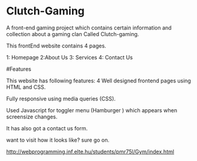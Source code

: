 # Clutch-Gaming

A front-end gaming project which contains certain information and collection about a gaming clan Called Clutch-gaming.

This frontEnd website contains 4 pages.

1: Homepage 2:About Us 3: Services 4: Contact Us

#Features

This website has following features:
4 Well designed frontend pages using HTML and CSS.

Fully responsive using media queries (CSS).

Used Javascript for toggler menu (Hamburger ) which appears when screensize changes.

It has also got a contact us form.

want to visit how it looks like? sure go on.

http://webprogramming.inf.elte.hu/students/pmr75l/Gym/index.html
